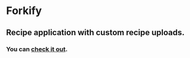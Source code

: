 # Forkify

## Recipe application with custom recipe uploads.

### You can [check it out](https://forkify-tufail.netlify.app).
